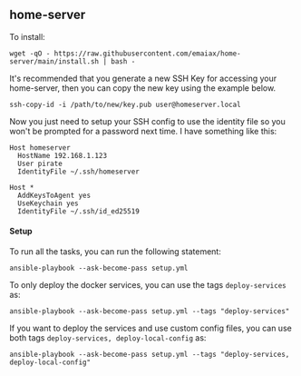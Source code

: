 ## home-server

To install:

```
wget -qO - https://raw.githubusercontent.com/emaiax/home-server/main/install.sh | bash -
```

It's recommended that you generate a new SSH Key for accessing your home-server, then you can copy the new key using the example below.

```
ssh-copy-id -i /path/to/new/key.pub user@homeserver.local
```

Now you just need to setup your SSH config to use the identity file so you won't be prompted for a password next time. I have something like this:

```
Host homeserver
  HostName 192.168.1.123
  User pirate
  IdentityFile ~/.ssh/homeserver

Host *
  AddKeysToAgent yes
  UseKeychain yes
  IdentityFile ~/.ssh/id_ed25519
```

#### Setup

To run all the tasks, you can run the following statement:

```
ansible-playbook --ask-become-pass setup.yml
```

To only deploy the docker services, you can use the tags `deploy-services` as:

```
ansible-playbook --ask-become-pass setup.yml --tags "deploy-services"
```

If you want to deploy the services and use custom config files, you can use both tags `deploy-services, deploy-local-config` as:

```
ansible-playbook --ask-become-pass setup.yml --tags "deploy-services, deploy-local-config"
```